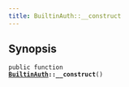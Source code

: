 ```yaml
---
title: BuiltinAuth::__construct
---
```


## Synopsis

<code>public function <b><a href="BuiltinAuth">BuiltinAuth</a>::__construct</b>()</code>

